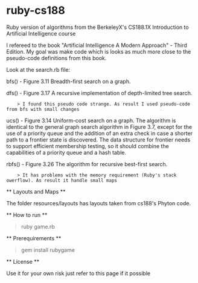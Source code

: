ruby-cs188
==========

Ruby version of algorithms from the BerkeleyX's CS188.1X Introduction to Artificial Intelligence course 

I refereed to the book "Artificial Intelligence A Modern Approach" - Third Edition. My goal was make code which is looks as much more close to the pseudo-code definitions from this book.

Look at the search.rb file:

bfs() - Figure 3.11 Breadth-first search on a graph.

dfs() - Figure 3.17 A recursive implementation of depth-limited tree search. 
		
		> I found this pseudo code strange. As result I used pseudo-code from bfs with small changes
		
ucs() - Figure 3.14 Uniform-cost search on a graph. The algorithm is identical to the general graph search algorithm in Figure 3.7, except for the use of a priority queue and the addition of an extra check in case a shorter path to a frontier state is discovered. The data structure for frontier needs to support efficient membership testing, so it should combine the capabilities of a priority queue and a hash table.

rbfs() - Figure 3.26 The algorithm for recursive best-first search.
		 
		> It has problems with the memory requirement (Ruby's stack owerflow). As result it handle small maps

** Layouts and Maps **

The folder resources/layouts has layouts taken from cs188's Phyton code.

** How to run **

> ruby game.rb

** Prerequirements **

> gem install rubygame

** License **

Use it for your own risk just refer to this page if it possible
